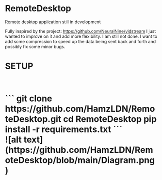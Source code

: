 # RemoteDesktop
Remote desktop application still in development

Fully inspired by the project: https://github.com/NeuralNine/vidstream
I just wanted to improve on it and add more flexibility. I am still not done.
I want to add some compression to speed up the data being sent back and forth and possibly fix some minor bugs.
<h1>SETUP<h1>
<br>
```
git clone https://github.com/HamzLDN/RemoteDesktop.git
cd RemoteDesktop
pip install -r requirements.txt
```
</br>
![alt text](https://github.com/HamzLDN/RemoteDesktop/blob/main/Diagram.png)
